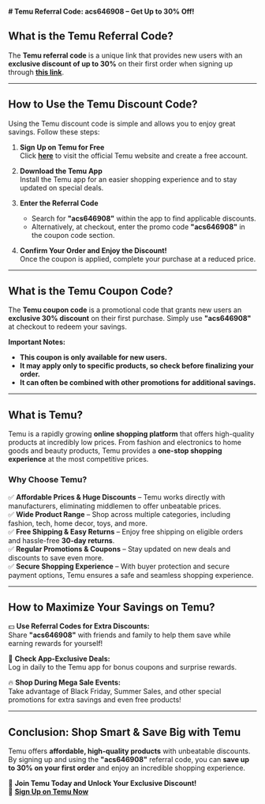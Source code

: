 **# Temu Referral Code: acs646908 – Get Up to 30% Off!**

## **What is the Temu Referral Code?**
The **Temu referral code** is a unique link that provides new users with an **exclusive discount of up to 30%** on their first order when signing up through **[this link](https://temu.to/m/u9fu1v7mn0z)**.

---

## **How to Use the Temu Discount Code?**
Using the Temu discount code is simple and allows you to enjoy great savings. Follow these steps:

1. **Sign Up on Temu for Free**  
   Click **[here](https://temu.to/m/u9fu1v7mn0z)** to visit the official Temu website and create a free account.

2. **Download the Temu App**  
   Install the Temu app for an easier shopping experience and to stay updated on special deals.

3. **Enter the Referral Code**  
   - Search for **"acs646908"** within the app to find applicable discounts.  
   - Alternatively, at checkout, enter the promo code **"acs646908"** in the coupon code section.

4. **Confirm Your Order and Enjoy the Discount!**  
   Once the coupon is applied, complete your purchase at a reduced price.

---

## **What is the Temu Coupon Code?**
The **Temu coupon code** is a promotional code that grants new users an **exclusive 30% discount** on their first purchase. Simply use **"acs646908"** at checkout to redeem your savings.

**Important Notes:**
- **This coupon is only available for new users.**
- **It may apply only to specific products, so check before finalizing your order.**
- **It can often be combined with other promotions for additional savings.**

---

## **What is Temu?**
Temu is a rapidly growing **online shopping platform** that offers high-quality products at incredibly low prices. From fashion and electronics to home goods and beauty products, Temu provides a **one-stop shopping experience** at the most competitive prices.

### **Why Choose Temu?**

✅ **Affordable Prices & Huge Discounts** – Temu works directly with manufacturers, eliminating middlemen to offer unbeatable prices.  
✅ **Wide Product Range** – Shop across multiple categories, including fashion, tech, home decor, toys, and more.  
✅ **Free Shipping & Easy Returns** – Enjoy free shipping on eligible orders and hassle-free **30-day returns**.  
✅ **Regular Promotions & Coupons** – Stay updated on new deals and discounts to save even more.  
✅ **Secure Shopping Experience** – With buyer protection and secure payment options, Temu ensures a safe and seamless shopping experience.

---

## **How to Maximize Your Savings on Temu?**

💵 **Use Referral Codes for Extra Discounts:**  
Share **"acs646908"** with friends and family to help them save while earning rewards for yourself!

🎁 **Check App-Exclusive Deals:**  
Log in daily to the Temu app for bonus coupons and surprise rewards.

🔥 **Shop During Mega Sale Events:**  
Take advantage of Black Friday, Summer Sales, and other special promotions for extra savings and even free products!

---

## **Conclusion: Shop Smart & Save Big with Temu**
Temu offers **affordable, high-quality products** with unbeatable discounts. By signing up and using the **"acs646908"** referral code, you can **save up to 30% on your first order** and enjoy an incredible shopping experience.

📌 **Join Temu Today and Unlock Your Exclusive Discount!**  
🔗 **[Sign Up on Temu Now](https://temu.to/m/u9fu1v7mn0z)**

